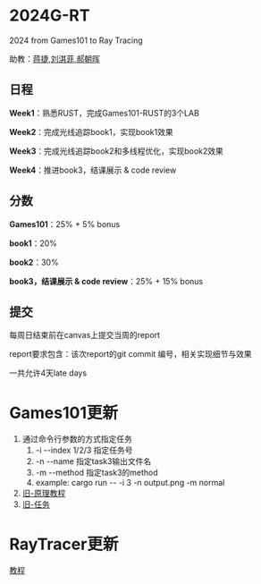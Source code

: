 # 2024G-RT
2024 from Games101 to Ray Tracing

助教：[蒋捷](https://github.com/jiangjie217527),[刘淇菲](https://github.com/sayZhongWen),[郝朝晖](https://github.com/hzh12345678)

## 日程

**Week1**：熟悉RUST，完成Games101-RUST的3个LAB

**Week2**：完成光线追踪book1，实现book1效果

**Week3**：完成光线追踪book2和多线程优化，实现book2效果

**Week4**：推进book3，结课展示 & code review

## 分数

**Games101**：25% + 5% bonus

**book1**：20%

**book2**：30%

**book3，结课展示 & code review**：25% + 15% bonus

## 提交

每周日结束前在canvas上提交当周的report

report要求包含：该次report的git commit 编号，相关实现细节与效果

一共允许4天late days

# Games101更新

1. 通过命令行参数的方式指定任务
   1. -i --index 1/2/3 指定任务号
   2. -n --name 指定task3输出文件名
   3. -m --method 指定task3的method
   4. example: cargo run -- -i 3 -n output.png -m normal
2. [旧-原理教程](https://notes.sjtu.edu.cn/s/nHmmmUAl8)
3. [旧-任务](https://notes.sjtu.edu.cn/NSJDEfvdTKGxbGRnm2WdxA)

# RayTracer更新

[教程](https://raytracing.github.io/)